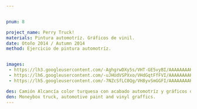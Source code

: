 ```yaml
---


pnum: 8

project_name: Perry Truck!
materials: Pintura automotríz. Gráficos de vinil.
date: Otoño 2014 / Autumn 2014
method: Ejercicio de pintura automotríz.


images:
 - https://lh3.googleusercontent.com/-AghgrwDXy5s/VHT-GE5vyBI/AAAAAAAAKho/MlBZTtMHxlo/w1027-h577-no/2014-11-25.jpg
 - https://lh6.googleusercontent.com/-uJHUdVSPXxo/VHdGqtFfFVI/AAAAAAAAKms/IEENvEAzwbE/w324-h577-no/2014-11-27.jpg
 - https://lh5.googleusercontent.com/-7NZcSfLC0Qg/VH8yvSmGGFI/AAAAAAAAK7Y/oqH0pBuTC5Y/w1027-h577-no/2014-12-03.jpg

des: Camión Alcancía color turquesa con acabado automotríz y gráficos de vinil.
den: Moneybox truck, automotive paint and vinyl graffics. 
---
```

